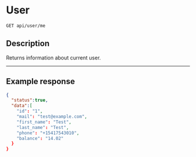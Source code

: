 # User

    GET api/user/me

## Description

Returns information about current user.

***

## Example response

```json
{
  "status":true,
  "data":[
    "id": "1",
    "mail": "test@example.com",
    "first_name": "Test",
    "last_name": "Test",
    "phone": "+15417543010",
    "balance": "14.02"
  }
}
```
